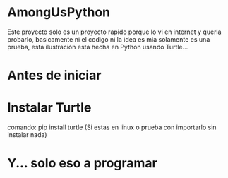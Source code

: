 # AmongUsPython
Este proyecto solo es un proyecto rapido porque lo vi en internet y queria probarlo, basicamente ni el codigo ni la idea es mía solamente es una prueba, esta ilustración esta hecha en Python usando Turtle... 

# Antes de iniciar

# Instalar Turtle
comando: pip install turtle (Si estas en linux o prueba con importarlo sin instalar nada)

# Y... solo eso a programar
